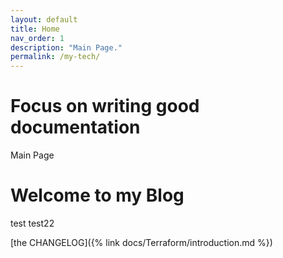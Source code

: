 ```yaml
---
layout: default
title: Home
nav_order: 1
description: "Main Page."
permalink: /my-tech/
---
```


# Focus on writing good documentation

Main Page
<h1>Welcome to my Blog</h1>

test
test22

[the CHANGELOG]({% link docs/Terraform/introduction.md %}) 
